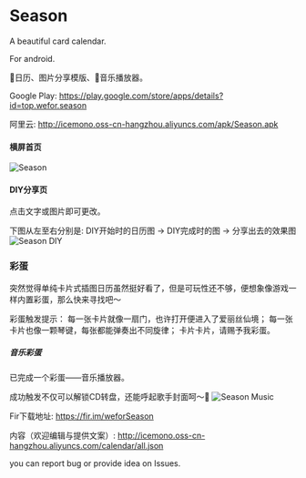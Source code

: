 # Season
A beautiful card calendar. 

For android.

📅日历、图片分享模版、🎵音乐播放器。



Google Play: https://play.google.com/store/apps/details?id=top.wefor.season

阿里云: http://icemono.oss-cn-hangzhou.aliyuncs.com/apk/Season.apk

#### 横屏首页
![Season](http://icemono.oss-cn-hangzhou.aliyuncs.com/images/season-567.png)


#### DIY分享页
点击文字或图片即可更改。

下图从左至右分别是: DIY开始时的日历图 -> DIY完成时的图 -> 分享出去的效果图
![Season DIY](http://icemono.oss-cn-hangzhou.aliyuncs.com/images/season-diy-small-2.jpg)

### 彩蛋
突然觉得单纯卡片式插图日历虽然挺好看了，但是可玩性还不够，便想象像游戏一样内置彩蛋，那么快来寻找吧～

彩蛋触发提示：
每一张卡片就像一扇门，也许打开便进入了爱丽丝仙境；
每一张卡片也像一颗琴键，每张都能弹奏出不同旋律；
卡片卡片，请赐予我彩蛋。

##### 音乐彩蛋
已完成一个彩蛋——音乐播放器。

成功触发不仅可以解锁CD转盘，还能呼起歌手封面呵～🎵
![Season Music](http://icemono.oss-cn-hangzhou.aliyuncs.com/images/img_season_jay_ljf.jpg)



Fir下载地址: https://fir.im/weforSeason

内容（欢迎编辑与提供文案）: http://icemono.oss-cn-hangzhou.aliyuncs.com/calendar/all.json

you can report bug or provide idea on Issues.
